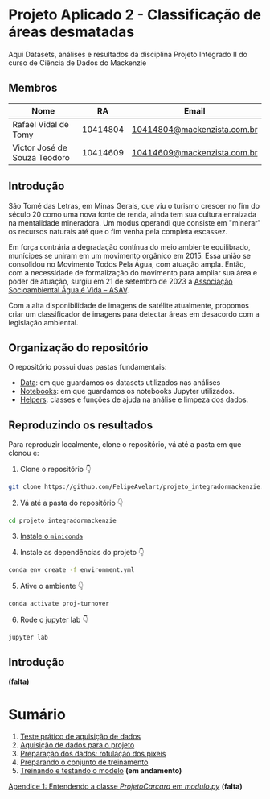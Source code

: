 # Projeto Aplicado 2 - Classificação de áreas desmatadas
Aqui Datasets, análises e resultados da disciplina Projeto Integrado II do curso de Ciência de Dados do Mackenzie

## Membros

| Nome                         | RA       | Email                       |
| ---------------------------- | -------- | --------------------------- |
| Rafael Vidal de Tomy         | 10414804 | 10414804@mackenzista.com.br |
| Victor José de Souza Teodoro | 10414609 | 10414609@mackenzista.com.br |

## Introdução
São Tomé das Letras, em Minas Gerais, que viu o turismo crescer no fim do século 20 como uma nova fonte de renda, ainda tem sua cultura enraizada na mentalidade mineradora. Um modus operandi que consiste em "minerar" os recursos naturais até que o fim venha pela completa escassez.

Em força contrária a degradação contínua do meio ambiente equilibrado, munícipes se uniram em um movimento orgânico em 2015. Essa união se consolidou no Movimento Todos Pela Água, com atuação ampla. Então, com a necessidade de formalização do movimento para ampliar sua área e poder de atuação, surgiu em 21 de setembro de 2023 a [Associação Socioambiental Água é Vida – ASAV](https://asav.com.br/).

Com a alta disponibilidade de imagens de satélite atualmente, propomos criar um classificador de imagens para detectar áreas em desacordo com a legislação ambiental.

## Organização do repositório
O repositório possui duas pastas fundamentais:

- [Data](./data): em que guardamos os datasets utilizados nas análises
- [Notebooks](./notebooks): em que guardamos os notebooks Jupyter utilizados.
- [Helpers](./helpers): classes e funções de ajuda na análise e limpeza dos dados.

## Reproduzindo os resultados
Para reproduzir localmente, clone o repositório, vá até a pasta em que clonou e:

1. Clone o repositório 👇

```bash
git clone https://github.com/FelipeAvelart/projeto_integradormackenzie.git
```
2. Vá até a pasta do repositório 👇

```bash
cd projeto_integradormackenzie
```

3. [Instale o `miniconda`](https://docs.conda.io/projects/conda/en/latest/user-guide/install/index.html)

4. Instale as dependências do projeto 👇

```bash
conda env create -f environment.yml
```

5. Ative o ambiente 👇

```bash
conda activate proj-turnover
```

6. Rode o jupyter lab 👇

```bash
jupyter lab
```



## Introdução
**(falta)**

# Sumário
1. [Teste prático de aquisição de dados](https://github.com/victorteodoro/projeto-aplicado-ii/blob/main/1_Teste_pr%C3%A1tico_de_aquisi%C3%A7%C3%A3o_de_dados.ipynb)
2. [Aquisição de dados para o projeto](https://github.com/victorteodoro/projeto-aplicado-ii/blob/main/2_Aquisi%C3%A7%C3%A3o_de_dados_para_o_projeto.ipynb)
3. [Preparação dos dados: rotulação dos pixeis](https://github.com/victorteodoro/projeto-aplicado-ii/blob/main/3_Prepara%C3%A7%C3%A3o_dos_dados_rotula%C3%A7%C3%A3o_dos_pixeis.ipynb)
4. [Preparando o conjunto de treinamento](https://github.com/victorteodoro/projeto-aplicado-ii/blob/main/4_Preparando_o_conjunto_de_treinamento.ipynb)
5. [Treinando e testando o modelo](https://github.com/victorteodoro/projeto-aplicado-ii/blob/main/5_Treinando_e_testando_o_modelo.ipynb) **(em andamento)**

[Apendice 1: Entendendo a classe *ProjetoCarcara* em *modulo.py*]() **(falta)**
